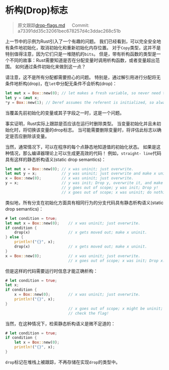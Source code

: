 # 析构(Drop)标志

> 原文跟踪[drop-flags.md](https://github.com/rust-lang-nursery/nomicon/blob/master/src/drop-flags.md) &emsp; Commit: a73391dd35c32061bec678257d4c3ddac268c51b

上一节中的示例为Rust引入了一个有趣的问题。 我们已经看到，可以完全安全地有条件地初始化，取消初始化和重新初始化内存位置。 对于`Copy`类型，这并不是特别值得注意，因为它们只是一堆随机的`bits`。 但是，带有析构函数的类型是一个不同的故事：Rust需要知道是否在分配变量时调用析构函数，或者变量超出范围。 如何通过条件初始化来做到这一点？

请注意，这不是所有分配都需要担心的问题。 特别是，通过解引用进行分配将无条件地析构(drop)，在`let`中分配无条件不会析构(drop)：

```rust
let mut x = Box::new(0); // let makes a fresh variable, so never need to drop
let y = &mut x;
*y = Box::new(1); // Deref assumes the referent is initialized, so always drops
```

当覆盖先前初始化的变量或其子字段之一时，这是一个问题。

事实证明，Rust实际上跟踪是否应该在运行时删除类型。 当变量初始化并且未初始化时，将切换该变量的drop标志。 当可能需要删除变量时，将评估此标志以确定是否应删除该变量。

当然，通常情况下，可以在程序的每个点静态地知道值的初始化状态。 如果是这种情况，那么编译器理论上可以生成更高效的代码！ 例如，`straight-
line`代码具有这样的静态析构语义(static drop semantics)：

```rust
let mut x = Box::new(0); // x was uninit; just overwrite.
let mut y = x;           // y was uninit; just overwrite and make x uninit.
x = Box::new(0);         // x was uninit; just overwrite.
y = x;                   // y was init; Drop y, overwrite it, and make x uninit!
                         // y goes out of scope; y was init; Drop y!
                         // x goes out of scope; x was uninit; do nothing.
```

类似地，所有分支在初始化方面具有相同行为的分支代码具有静态析构语义(static drop semantics)：

```rust
# let condition = true;
let mut x = Box::new(0);    // x was uninit; just overwrite.
if condition {
    drop(x)                 // x gets moved out; make x uninit.
} else {
    println!("{}", x);
    drop(x)                 // x gets moved out; make x uninit.
}
x = Box::new(0);            // x was uninit; just overwrite.
                            // x goes out of scope; x was init; Drop x!
```

但是这样的代码需要运行时信息才能正确析构：

```rust
# let condition = true;
let x;
if condition {
    x = Box::new(0);        // x was uninit; just overwrite.
    println!("{}", x);
}
                            // x goes out of scope; x might be uninit;
                            // check the flag!
```

当然，在这种情况下，检索静态析构语义是微不足道的：

```rust
# let condition = true;
if condition {
    let x = Box::new(0);
    println!("{}", x);
}
```

`drop`标记在堆栈上被跟踪，不再存储在实现`drop`的类型中。
